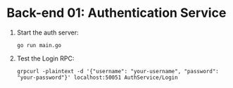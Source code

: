 # Back-end 01: Authentication Service

1. Start the auth server:

   ```shell
   go run main.go
   ```

2. Test the Login RPC:

    ```shell
    grpcurl -plaintext -d '{"username": "your-username", "password": "your-password"}' localhost:50051 AuthService/Login
    ```
   

